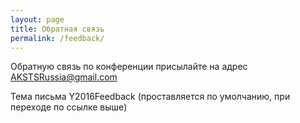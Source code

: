 ```yaml
---
layout: page
title: Обратная связь
permalink: /feedback/
---
```


Обратную связь по конференции присылайте на адрес <a href="mailto:AKSTSRussia@gmail.com?subject=Y2016Feedback">AKSTSRussia@gmail.com</a>

Тема письма Y2016Feedback (проставляется по умолчанию, при переходе по ссылке выше)
